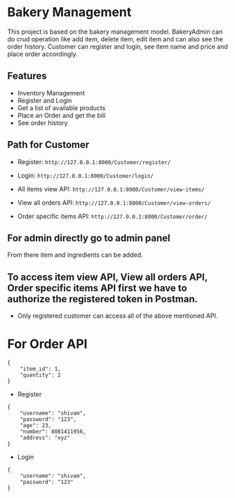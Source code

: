 # Bakery Management
This project is based on the bakery management model. BakeryAdmin can do crud operation like add item, delete item, edit item and can also see the order history. Customer can register and login, see item name and price and place order accordingly.

## Features

* Inventory Management
* Register and Login
* Get a list of available products
* Place an Order and get the bill
* See order history

## Path for Customer 

* Register: `http://127.0.0.1:8000/Customer/register/`

* Login: `http://127.0.0.1:8000/Customer/login/`

* All items view API: `http://127.0.0.1:8000/Customer/view-items/`

* View all orders API: `http://127.0.0.1:8000/Customer/view-orders/`

* Order specific items API: `http://127.0.0.1:8000/Customer/order/`


## For admin directly go to admin panel 
From there item and ingredients can be added.

## To access item view API, View all orders API, Order specific items API first we have to authorize the registered token in Postman.

* Only registered customer can access all of the above mentioned API.

# For Order API
```
{
    "item_id": 1,
    "quantity": 2
}
```

* Register
```
{
    "username": "shivam",
    "password": "123",
    "age": 23,
    "number": 8081411956,
    "address": "xyz"
}
```

* Login
```
{
    "username": "shivam",
    "password": "123"
}
```


